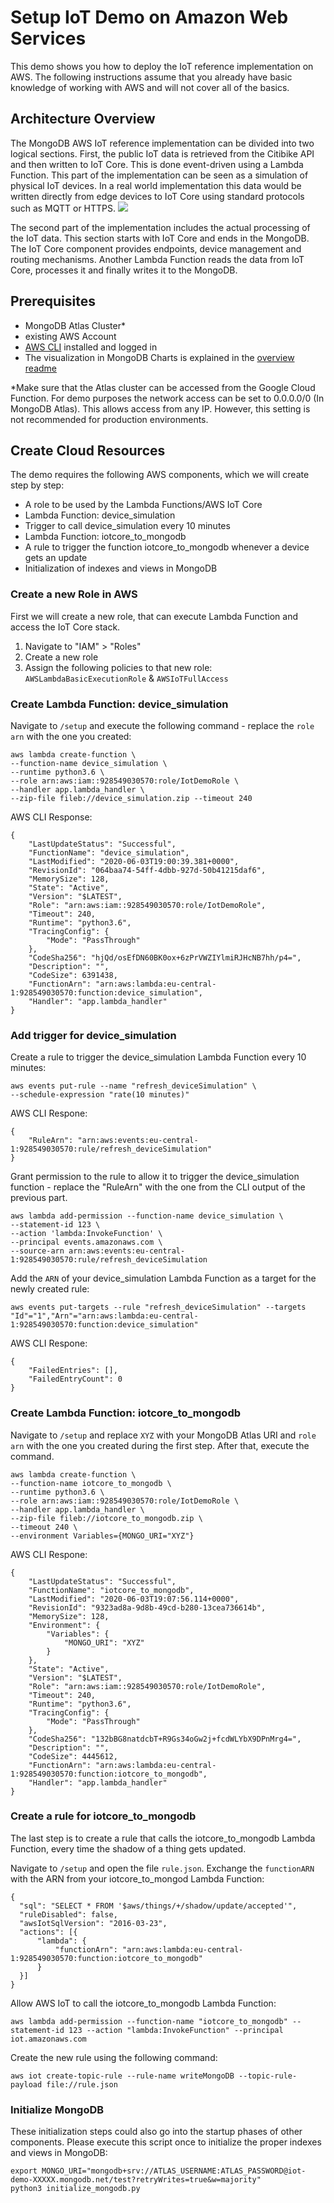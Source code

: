 # Setup IoT Demo on Amazon Web Services
This demo shows you how to deploy the IoT reference implementation on AWS. The following instructions assume that you already have basic knowledge of working with AWS and will not cover all of the basics.

## Architecture Overview
The MongoDB AWS IoT reference implementation can be divided into two logical sections. First, the public IoT data is retrieved from the Citibike API and then written to IoT Core. This is done event-driven using a Lambda Function. This part of the implementation can be seen as a simulation of physical IoT devices. In a real world implementation this data would be written directly from edge devices to IoT Core using standard protocols such as MQTT or HTTPS.
![](implementation_overview.png)

The second part of the implementation includes the actual processing of the IoT data. This section starts with IoT Core and ends in the MongoDB. The IoT Core component provides endpoints, device management and routing mechanisms. Another Lambda Function reads the data from IoT Core, processes it and finally writes it to the MongoDB.

## Prerequisites
* MongoDB Atlas Cluster*
* existing AWS Account
* [AWS CLI](https://docs.aws.amazon.com/cli/latest/userguide/install-cliv2.html) installed and logged in
* The visualization in MongoDB Charts is explained in the [overview readme](../README.md#visualization)

\*Make sure that the Atlas cluster can be accessed from the Google Cloud Function. For demo purposes the network access can be set to 0.0.0.0/0 (In MongoDB Atlas). This allows access from any IP. However, this setting is not recommended for production environments.
  
## Create Cloud Resources
The demo requires the following AWS components, which we will create step by step:

* A role to be used by the Lambda Functions/AWS IoT Core
* Lambda Function: device_simulation
* Trigger to call device_simulation every 10 minutes
* Lambda Function: iotcore_to_mongodb
* A rule to trigger the function iotcore_to_mongodb whenever a device gets an update
* Initialization of indexes and views in MongoDB
  

### Create a new Role in AWS
First we will create a new role, that can execute Lambda Function and access the IoT Core stack.

1. Navigate to "IAM" > "Roles"
2. Create a new role
3. Assign the following policies to that new role: `AWSLambdaBasicExecutionRole` & `AWSIoTFullAccess`


### Create Lambda Function: device_simulation

Navigate to `/setup` and execute the following command - replace the `role arn` with the one you created: 

```
aws lambda create-function \
--function-name device_simulation \
--runtime python3.6 \
--role arn:aws:iam::928549030570:role/IotDemoRole \
--handler app.lambda_handler \
--zip-file fileb://device_simulation.zip --timeout 240
```

AWS CLI Response:

```
{
    "LastUpdateStatus": "Successful", 
    "FunctionName": "device_simulation", 
    "LastModified": "2020-06-03T19:00:39.381+0000", 
    "RevisionId": "064baa74-54ff-4dbb-927d-50b41215daf6", 
    "MemorySize": 128, 
    "State": "Active", 
    "Version": "$LATEST", 
    "Role": "arn:aws:iam::928549030570:role/IotDemoRole", 
    "Timeout": 240, 
    "Runtime": "python3.6", 
    "TracingConfig": {
        "Mode": "PassThrough"
    }, 
    "CodeSha256": "hjQd/osEfDN60BK0ox+6zPrVWZIYlmiRJHcNB7hh/p4=", 
    "Description": "", 
    "CodeSize": 6391438, 
    "FunctionArn": "arn:aws:lambda:eu-central-1:928549030570:function:device_simulation", 
    "Handler": "app.lambda_handler"
}
```


### Add trigger for device_simulation

Create a rule to trigger the device_simulation Lambda Function every 10 minutes:

```
aws events put-rule --name "refresh_deviceSimulation" \
--schedule-expression "rate(10 minutes)"
```

AWS CLI Respone:

```
{
    "RuleArn": "arn:aws:events:eu-central-1:928549030570:rule/refresh_deviceSimulation"
}
```
Grant permission to the rule to allow it to trigger the device_simulation function - replace the "RuleArn" with the one from the CLI output of the previous part.
```
aws lambda add-permission --function-name device_simulation \
--statement-id 123 \
--action 'lambda:InvokeFunction' \
--principal events.amazonaws.com \
--source-arn arn:aws:events:eu-central-1:928549030570:rule/refresh_deviceSimulation
```

Add the `ARN` of your device_simulation Lambda Function as a target for the newly created rule:
```
aws events put-targets --rule "refresh_deviceSimulation" --targets "Id"="1","Arn"="arn:aws:lambda:eu-central-1:928549030570:function:device_simulation"
```

AWS CLI Respone:
```
{
    "FailedEntries": [], 
    "FailedEntryCount": 0
}
```

### Create Lambda Function: iotcore_to_mongodb

Navigate to `/setup` and replace `XYZ` with your MongoDB Atlas URI and `role arn` with the one you created during the first step. After that, execute the command.

```
aws lambda create-function \
--function-name iotcore_to_mongodb \
--runtime python3.6 \
--role arn:aws:iam::928549030570:role/IotDemoRole \
--handler app.lambda_handler \
--zip-file fileb://iotcore_to_mongodb.zip \
--timeout 240 \
--environment Variables={MONGO_URI="XYZ"}
```
AWS CLI Respone:
```
{
    "LastUpdateStatus": "Successful", 
    "FunctionName": "iotcore_to_mongodb", 
    "LastModified": "2020-06-03T19:07:56.114+0000", 
    "RevisionId": "9323ad8a-9d8b-49cd-b280-13cea736614b", 
    "MemorySize": 128, 
    "Environment": {
        "Variables": {
            "MONGO_URI": "XYZ"
        }
    }, 
    "State": "Active", 
    "Version": "$LATEST", 
    "Role": "arn:aws:iam::928549030570:role/IotDemoRole", 
    "Timeout": 240, 
    "Runtime": "python3.6", 
    "TracingConfig": {
        "Mode": "PassThrough"
    }, 
    "CodeSha256": "132bBG8natdcbT+R9Gs34oGw2j+fcdWLYbX9DPnMrg4=", 
    "Description": "", 
    "CodeSize": 4445612, 
    "FunctionArn": "arn:aws:lambda:eu-central-1:928549030570:function:iotcore_to_mongodb", 
    "Handler": "app.lambda_handler"
}
```

### Create a rule for iotcore_to_mongodb

The last step is to create a rule that calls the iotcore_to_mongodb Lambda Function, every time the shadow of a thing gets updated.

Navigate to `/setup` and open the file `rule.json`. Exchange the `functionARN` with the ARN from your iotcore_to_mongod Lambda Function:

```
{
  "sql": "SELECT * FROM '$aws/things/+/shadow/update/accepted'",
  "ruleDisabled": false,
  "awsIotSqlVersion": "2016-03-23",
  "actions": [{
      "lambda": {
          "functionArn": "arn:aws:lambda:eu-central-1:928549030570:function:iotcore_to_mongodb"
      }
  }]
}
```
Allow AWS IoT to call the iotcore_to_mongodb Lambda Function:
```
aws lambda add-permission --function-name "iotcore_to_mongodb" --statement-id 123 --action "lambda:InvokeFunction" --principal iot.amazonaws.com
```

Create the new rule using the following command:
```
aws iot create-topic-rule --rule-name writeMongoDB --topic-rule-payload file://rule.json
```

### Initialize MongoDB
These initialization steps could also go into the startup phases of other components. Please execute this script once to initialize the proper indexes and views in MongoDB:

```
export MONGO_URI="mongodb+srv://ATLAS_USERNAME:ATLAS_PASSWORD@iot-demo-XXXXX.mongodb.net/test?retryWrites=true&w=majority"
python3 initialize_mongodb.py
```
